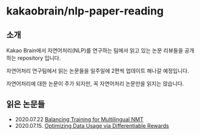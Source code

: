 # kakaobrain/nlp-paper-reading
## 소개
Kakao Brain에서 자연어처리(NLP)를 연구하는 팀에서 읽고 있는 논문 리뷰들을 공개하는 repository 입니다.

자연어처리 연구팀에서 읽는 논문들을 일주일에 2편씩 업데이트 해나갈 예정입니다.

자연어처리에 대한 논문이 주가 되지만, 꼭 자연어처리 논문만을 읽지는 않습니다.

## 읽은 논문들

- 2020.07.22 [Balancing Training for Multilingual NMT](review/Balancing_Training_for_Multilingual_NMT.md)
- 2020.07.15. [Optimizing Data Usage via Differentiable Rewards](review/Optimizing_Data_Usage_via_Differentiable_Rewards.md)

